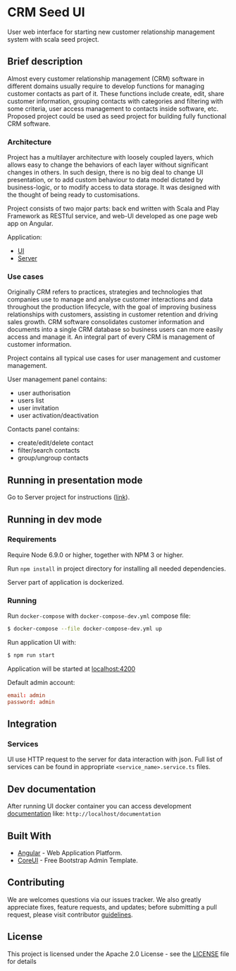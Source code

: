 # CRM Seed UI
User web interface for starting new customer relationship management system with scala seed project.

## Brief description
Almost every customer relationship management (CRM) software in different domains usually require to develop functions for managing customer contacts as part of it. These functions include create, edit, share customer information, grouping contacts with categories and filtering with some criteria, user access management to contacts inside software, etc. Proposed project could be used as seed project for building fully functional CRM software.

### Architecture

Project has a multilayer architecture with loosely coupled layers, which allows easy to change the behaviors of each layer without significant changes in others. In such design, there is no big deal to change UI presentation, or to add custom behaviour to data model dictated by business-logic, or to modify access to data storage.
It was designed with the thought of being ready to customisations.

Project consists of two major parts: back end written with Scala and Play Framework as RESTful service, and web-UI developed as one page web app on Angular.

Application:
* [UI](https://gitlab.com/wt-t/crm-ui)
* [Server](https://gitlab.com/wt-t/crm)

### Use cases

Originally CRM refers to practices, strategies and technologies that companies use to manage and analyse customer interactions and data throughout the production lifecycle, with the goal of improving business relationships with customers, assisting in customer retention and driving sales growth. CRM software consolidates customer information and documents into a single CRM database so business users can more easily access and manage it. An integral part of every CRM is management of customer information. 

Project contains all typical use cases for user management and customer management. 

User management panel contains:

* user authorisation
* users list
* user invitation
* user activation/deactivation

Contacts panel contains:

* create/edit/delete contact
* filter/search contacts
* group/ungroup contacts


## Running in presentation mode

Go to Server project for instructions ([link](https://gitlab.com/wt-t/crm)). 

## Running in dev mode

### Requirements

Require Node 6.9.0 or higher, together with NPM 3 or higher.

Run `npm install` in project directory for installing all needed dependencies.

Server part of application is dockerized.    

### Running 

Run `docker-compose` with `docker-compose-dev.yml` compose file:  

```bash
$ docker-compose --file docker-compose-dev.yml up
```

Run application UI with: 
```bash
$ npm run start
```

Application will be started at [localhost:4200](http://localhost:4200)

Default admin account:
```conf
email: admin
password: admin
```

## Integration
### Services
UI use HTTP request to the server for data interaction with json. 
Full list of services can be found in appropriate `<service_name>.service.ts` files.

## Dev documentation

After running UI docker container you can access development [documentation](http://localhost/documentation) like:
`http://localhost/documentation`


## Built With

* [Angular](https://angular.io/docs) - Web Application Platform.
* [CoreUI](http://coreui.io/) - Free Bootstrap Admin Template.

## Contributing

We are welcomes questions via our issues tracker. 
We also greatly appreciate fixes, feature requests, and updates; before submitting a pull request, please visit contributor [guidelines](CONTRIBUTING.md).

## License

This project is licensed under the Apache 2.0 License - see the [LICENSE](LICENSE) file for details

